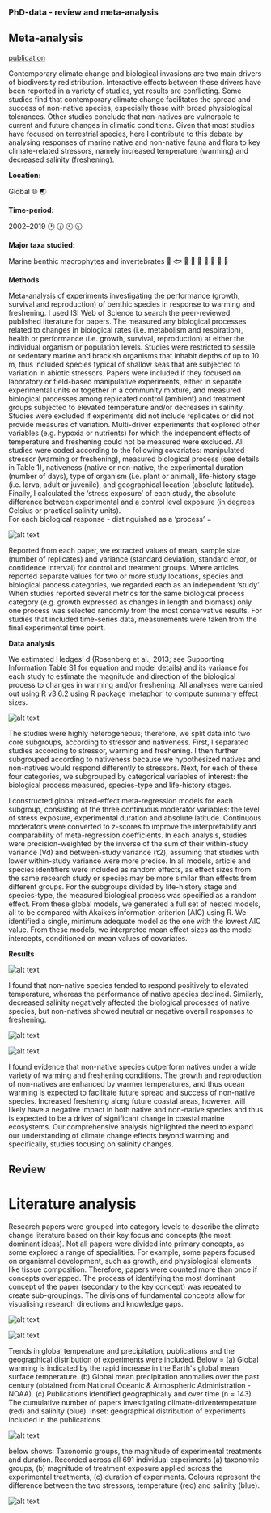 ### PhD-data - review and meta-analysis

## Meta-analysis 

[publication](https://onlinelibrary.wiley.com/doi/10.1111/geb.13318)

Contemporary climate change and biological invasions are two main drivers of biodiversity redistribution. Interactive effects between these drivers have been reported in a variety of studies, yet results are conflicting. Some studies find that contemporary climate change facilitates the spread and success of non-native species, especially those with broad physiological tolerances. Other studies conclude that non-natives are vulnerable to current and future changes in climatic conditions. Given that most studies have focused on terrestrial species, here I contribute to this debate by analysing responses of marine native and non-native fauna and flora to key climate-related stressors, namely increased temperature (warming) and decreased salinity (freshening).

**Location:** 

Global :globe_with_meridians: 🌏

**Time-period:** 

2002–2019 🕐 🕜 🕙 🕥 

**Major taxa studied:** 

Marine benthic macrophytes and invertebrates 🐠 🐟 🐳 🐋 🐬  🍁 🍃 🍂 🌿

**Methods**

Meta-analysis of experiments investigating the performance (growth, survival and reproduction) of benthic species in response to warming and freshening.
I used ISI Web of Science to search the peer-reviewed published literature for papers. The measured any biological processes related to changes in biological rates (i.e. metabolism and respiration), health or performance (i.e. growth, survival, reproduction) at either the individual organism or population levels. Studies were restricted to sessile or sedentary marine and brackish organisms that inhabit depths of up to 10 m, thus included species typical of shallow seas that are subjected to variation in abiotic stressors. Papers were included if they focused on laboratory or field-based manipulative experiments, either in separate experimental units or together in a community mixture, and measured biological processes among replicated control (ambient) and treatment groups subjected to elevated temperature and/or decreases in salinity. Studies were excluded if experiments did not include replicates or did not provide measures of variation. Multi-driver experiments that explored other variables (e.g. hypoxia or nutrients) for which the independent effects of temperature and freshening could not be measured were excluded.
All studies were coded according to the following covariates: manipulated stressor (warming or freshening), measured biological process (see details in Table 1), nativeness (native or non-native, the experimental duration (number of days), type of organism (i.e. plant or animal), life-history stage (i.e. larva, adult or juvenile), and geographical location (absolute latitude). Finally, I calculated the ‘stress exposure’ of each study, the absolute difference between experimental and a control level exposure (in degrees Celsius or practical salinity units).  
For each biological response - distinguished as a ‘process’ =

![alt text](https://github.com/ellamcknight/PhD-data/blob/main/Images/Table%201.png?raw=true)

Reported from each paper, we extracted values of mean, sample size (number of replicates) and variance (standard deviation, standard error, or confidence interval) for control and treatment groups. Where articles reported separate values for two or more study locations, species and biological process categories, we regarded each as an independent ‘study’. When studies reported several metrics for the same biological process category (e.g. growth expressed as changes in length and biomass) only one process was selected randomly from the most conservative results. For studies that included time-series data, measurements were taken from the final experimental time point.

**Data analysis**

We estimated Hedges’ d (Rosenberg et al., 2013; see Supporting Information Table S1 for equation and model details) and its variance for each study to estimate the magnitude and direction of the biological process to changes in warming and/or freshening. All analyses were carried out using R v3.6.2 using R package ‘metaphor’ to compute summary effect sizes.

![alt text](https://github.com/ellamcknight/PhD-data/blob/main/Images/Table%20S1.png?raw=true)

The studies were highly heterogeneous; therefore, we split data into two core subgroups, according to stressor and nativeness. First, I separated studies according to stressor, warming and freshening.
I then further subgrouped according to nativeness because we hypothesized natives and non-natives would respond differently to stressors. Next, for each of these four categories, we subgrouped by categorical variables of interest: the biological process measured, species-type and life-history stages.

I constructed global mixed-effect meta-regression models for each subgroup, consisting of the three continuous moderator variables: the level of stress exposure, experimental duration and absolute latitude. Continuous moderators were converted to z-scores to improve the interpretability and comparability of meta-regression coefficients. In each analysis, studies were precision-weighted by the inverse of the sum of their within-study variance (Vd) and between-study variance (τ2), assuming that studies with lower within-study variance were more precise. In all models, article and species identifiers were included as random effects, as effect sizes from the same research study or species may be more similar than effects from different groups. For the subgroups divided by life-history stage and species-type, the measured biological process was specified as a random effect. From these global models, we generated a full set of nested models, all to be compared with Akaike’s information criterion (AIC) using R. We identified a single, minimum adequate model as the one with the lowest AIC value. From these models, we interpreted mean effect sizes as the model intercepts, conditioned on mean values of covariates.


**Results**

![alt text](https://github.com/ellamcknight/PhD-data/blob/main/Images/Fig%201_1.png?raw=true)

I found that non-native species tended to respond positively to elevated temperature, whereas the performance of native species declined. Similarly, decreased salinity negatively affected the biological processes of native species, but non-natives showed neutral or negative overall responses to freshening.

![alt text](https://github.com/ellamcknight/PhD-data/blob/main/Images/Fig%202_1.png?raw=true)

![alt text](https://github.com/ellamcknight/PhD-data/blob/main/Images/FIG4_1.png?raw=true)

I found evidence that non-native species outperform natives under a wide variety of warming and freshening conditions. The growth and reproduction of non-natives are enhanced by warmer temperatures, and thus ocean warming is expected to facilitate future spread and success of non-native species. Increased freshening along future coastal areas, however, will likely have a negative impact in both native and non-native species and thus is expected to be a driver of significant change in coastal marine ecosystems. Our comprehensive analysis highlighted the need to expand our understanding of climate change effects beyond warming and specifically, studies focusing on salinity changes.

## Review

# Literature analysis

Research papers were grouped into category levels to describe the climate change literature based on their key focus and concepts (the most dominant ideas). Not all papers were divided into primary concepts, as some explored a range of specialities. For example, some papers focused on organismal development, such as growth, and physiological elements like tissue composition. Therefore, papers were counted more than once if concepts overlapped. The process of identifying the most dominant concept of the paper (secondary to the key concept) was repeated to create sub-groupings. The divisions of fundamental concepts allow for visualising research directions and knowledge gaps. 

![alt text](https://github.com/ellamcknight/PhD-data/blob/main/Images/litsearch_1.png?raw=true)

![alt text]([https://github.com/ellamcknight/PhD-data/blob/main/Images/litsearch_2.png?raw=true)

Trends in global temperature and precipitation, publications and the geographical distribution of experiments were included. Below = (a) Global warming is indicated by the rapid increase in the Earth's global mean surface temperature. (b) Global mean precipitation anomalies over the past century (obtained from National Oceanic & Atmospheric Administration - NOAA). (c) Publications identified geographically and over time (n = 143). The cumulative number of papers investigating climate-driventemperature (red) and salinity (blue). Inset: geographical distribution of experiments included in the publications.

![alt text](https://github.com/ellamcknight/PhD-data/blob/main/Images/Fig.%201%20mapYrs_1.png?raw=true)

below shows: Taxonomic groups, the magnitude of experimental treatments and duration. Recorded across all 691 individual experiments (a) taxonomic groups, (b) magnitude of treatment exposure applied across the experimental treatments, (c) duration of experiments. Colours represent the difference between the two stressors, temperature (red) and salinity (blue).

![alt text](https://github.com/ellamcknight/PhD-data/blob/main/Images/Fig%203%20Spp_mag_dur_1.png?raw=true)



